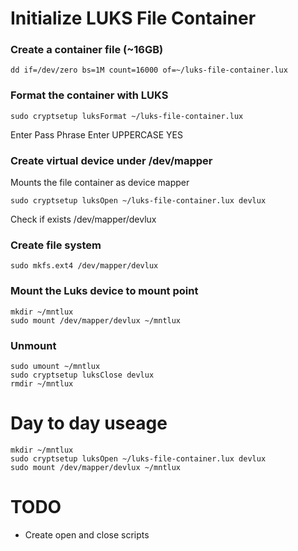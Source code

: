# Initialize LUKS File Container

### Create a container file (~16GB)
```
dd if=/dev/zero bs=1M count=16000 of=~/luks-file-container.lux
```

### Format the container with LUKS
```
sudo cryptsetup luksFormat ~/luks-file-container.lux
```
Enter Pass Phrase
Enter UPPERCASE YES

### Create virtual device under /dev/mapper
Mounts the file container as device mapper
```
sudo cryptsetup luksOpen ~/luks-file-container.lux devlux
```
Check if exists /dev/mapper/devlux


### Create file system
```
sudo mkfs.ext4 /dev/mapper/devlux
```

### Mount the Luks device to mount point
```
mkdir ~/mntlux
sudo mount /dev/mapper/devlux ~/mntlux
```

### Unmount
```
sudo umount ~/mntlux
sudo cryptsetup luksClose devlux
rmdir ~/mntlux
```

# Day to day useage
```
mkdir ~/mntlux
sudo cryptsetup luksOpen ~/luks-file-container.lux devlux
sudo mount /dev/mapper/devlux ~/mntlux
```

# TODO 
* Create open and close scripts
